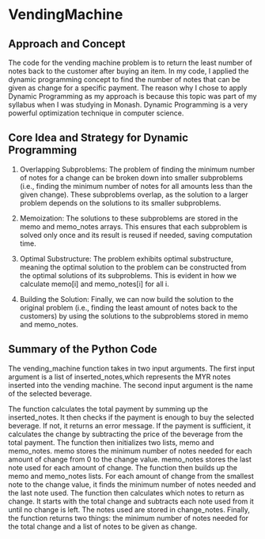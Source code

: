 # VendingMachine


## Approach and Concept
The code for the vending machine problem is to return the least number of notes back to the customer after buying an item. In my code, I applied the dynamic programming concept to find the number of notes that can be given as change for a specific payment. The reason why I chose to apply Dynamic Programming as my approach is because this topic was part of my syllabus when I was studying in Monash. Dynamic Programming is a very powerful optimization technique in computer science.


## Core Idea and Strategy for Dynamic Programming
1.	Overlapping Subproblems: The problem of finding the minimum number of notes for a change can be broken down into smaller subproblems (i.e., finding the minimum number of notes for all amounts less than the given change). These subproblems overlap, as the solution to a larger problem depends on the solutions to its smaller subproblems.

2.	Memoization: The solutions to these subproblems are stored in the memo and memo_notes arrays. This ensures that each subproblem is solved only once and its result is reused if needed, saving computation time.

3.	Optimal Substructure: The problem exhibits optimal substructure, meaning the optimal solution to the problem can be constructed from the optimal solutions of its subproblems. This is evident in how we calculate memo[i] and memo_notes[i] for all i.

4.	Building the Solution: Finally, we can now build the solution to the original problem (i.e., finding the least amount of notes back to the customers) by using the solutions to the subproblems stored in memo and memo_notes.


## Summary of the Python Code
The vending_machine function takes in two input arguments. The first input argument is a list of inserted_notes,which represents the MYR notes inserted into the vending machine. The second input argument is the name of the selected beverage.

The function calculates the total payment by summing up the inserted_notes. It then checks if the payment is enough to buy the selected beverage. If not, it returns an error message. If the payment is sufficient, it calculates the change by subtracting the price of the beverage from the total payment. The function then initializes two lists, memo and memo_notes. memo stores the minimum number of notes needed for each amount of change from 0 to the change value. memo_notes stores the last note used for each amount of change. The function then builds up the memo and memo_notes lists. For each amount of change from the smallest note to the  change value, it finds the minimum number of notes needed and the last note used. The function then calculates which notes to return as change. It starts with the total change and subtracts each note used from it until no change is left. The notes used are stored in change_notes. Finally, the function returns two things: the minimum number of notes needed for the total change and a list of notes to be given as change.